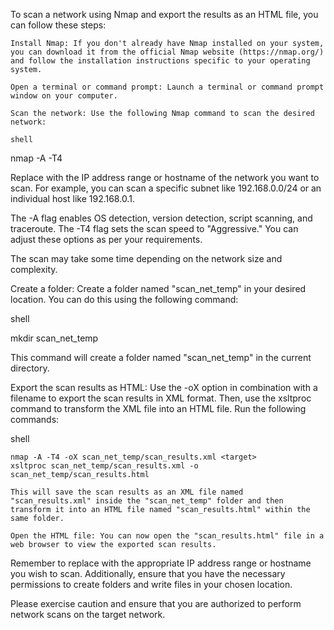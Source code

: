 To scan a network using Nmap and export the results as an HTML file, you can follow these steps:

    Install Nmap: If you don't already have Nmap installed on your system, you can download it from the official Nmap website (https://nmap.org/) and follow the installation instructions specific to your operating system.

    Open a terminal or command prompt: Launch a terminal or command prompt window on your computer.

    Scan the network: Use the following Nmap command to scan the desired network:

    shell

nmap -A -T4 <target>

Replace <target> with the IP address range or hostname of the network you want to scan. For example, you can scan a specific subnet like 192.168.0.0/24 or an individual host like 192.168.0.1.

The -A flag enables OS detection, version detection, script scanning, and traceroute. The -T4 flag sets the scan speed to "Aggressive." You can adjust these options as per your requirements.

The scan may take some time depending on the network size and complexity.

Create a folder: Create a folder named "scan_net_temp" in your desired location. You can do this using the following command:

shell

mkdir scan_net_temp

This command will create a folder named "scan_net_temp" in the current directory.

Export the scan results as HTML: Use the -oX option in combination with a filename to export the scan results in XML format. Then, use the xsltproc command to transform the XML file into an HTML file. Run the following commands:

shell

    nmap -A -T4 -oX scan_net_temp/scan_results.xml <target>
    xsltproc scan_net_temp/scan_results.xml -o scan_net_temp/scan_results.html

    This will save the scan results as an XML file named "scan_results.xml" inside the "scan_net_temp" folder and then transform it into an HTML file named "scan_results.html" within the same folder.

    Open the HTML file: You can now open the "scan_results.html" file in a web browser to view the exported scan results.

Remember to replace <target> with the appropriate IP address range or hostname you wish to scan. Additionally, ensure that you have the necessary permissions to create folders and write files in your chosen location.

Please exercise caution and ensure that you are authorized to perform network scans on the target network.
